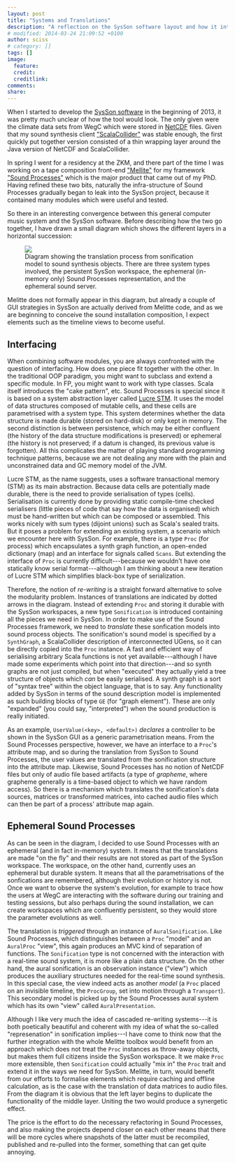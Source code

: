 ```yaml
---
layout: post
title: "Systems and Translations"
description: "A reflection on the SysSon software layout and how it interacts with the Sound Processes computer music system."
# modified: 2014-03-24 21:09:52 +0100
author: sciss
# category: []
tags: []
image:
  feature: 
  credit: 
  creditlink: 
comments:
share: 
---
```


When I started to develop the [SysSon software](https://www.github.com/iem-projects/sysson) in the beginning of 2013, it was pretty much unclear of how the tool would look. The only given were the climate data sets from WegC which were stored in [NetCDF](http://www.unidata.ucar.edu/software/netcdf/) files. Given that my sound synthesis client ["ScalaCollider"](https://www.github.com/Sciss/ScalaCollider) was stable enough, the first quickly put together version consisted of a thin wrapping layer around the Java version of NetCDF and ScalaCollider.

In spring I went for a residency at the ZKM, and there part of the time I was working on a tape composition front-end ["Mellite"](https://github.com/Sciss/Mellite) for my framework ["Sound Processes"](https://github.com/Sciss/SoundProcesses) which is the major product that came out of my PhD. Having refined these two bits, naturally the infra-structure of Sound Processes gradually began to leak into the SysSon project, because it contained many modules which were useful and tested.

So there in an interesting convergence between this general computer music system and the SysSon software. Before describing how the two go together, I have drawn a small diagram which shows the different layers in a horizontal succession:

<figure>
  <a href="{{ site.url }}/images/sysson_translation.png"><img src="{{ site.url }}/images/sysson_translation.png"></a>
    <figcaption>Diagram showing the translation process from sonification model to sound synthesis objects. There are three system types involved, the persistent SysSon workspace, the ephemeral (in-memory only) Sound Processes representation, and the ephemeral sound server.</figcaption>
</figure>

Melitte does not formally appear in this diagram, but already a couple of GUI strategies in SysSon are actually derived from Melitte code, and as we are beginning to conceive the sound installation composition, I expect elements such as the timeline views to become useful.

## Interfacing

When combining software modules, you are always confronted with the question of interfacing. How does one piece fit together with the other. In the traditional OOP paradigm, you might want to subclass and extend a specific module. In FP, you might want to work with type classes. Scala itself introduces the "cake pattern", etc. Sound Processes is special since it is based on a system abstraction layer called [Lucre STM](https://github.com/Sciss/LucreSTM). It uses the model of data structures composed of mutable cells, and these cells are parametrised with a system type. This system determines whether the data structure is made durable (stored on hard-disk) or only kept in memory. The second distinction is between persistence, which may be either confluent (the history of the data structure modifications is preserved) or ephemeral (the history is not preserved; if a datum is changed, its previous value is forgotten). All this complicates the matter of playing standard programming technique patterns, because we are not dealing any more with the plain and unconstrained data and GC memory model of the JVM. 

Lucre STM, as the name suggests, uses a software transactional memory (STM) as its main abstraction. Because data cells are potentially made durable, there is the need to provide serialisation of types (cells). Serialisation is currently done by providing static compile-time checked serialisers (little pieces of code that say how the data is organised) which must be hand-written but which can be composed or assembled. This works nicely with sum types (dijoint unions) such as Scala's sealed traits. But it poses a problem for extending an existing system, a scenario which we encounter here with SysSon. For example, there is a type `Proc` (for process) which encapsulates a synth graph function, an open-ended dictionary (map) and an interface for signals called `Scans`. But extending the interface of `Proc` is currently difficult---because we wouldn't have one statically know serial format---although I am thinking about a new iteration of Lucre STM which simplifies black-box type of serialization.

Therefore, the notion of _re-writing_ is a straight forward alternative to solve the modularity problem. Instances of translations are indicated by dotted arrows in the diagram. Instead of extending `Proc` and storing it durable with the SysSon workspaces, a new type `Sonification` is introduced containing all the pieces we need in SysSon. In order to make use of the Sound Processes framework, we need to _translate_ these sonfication models into sound process objects. The sonification's sound model is specified by a `SynthGraph`, a ScalaCollider description of interconnected UGens, so it can be directly copied into the `Proc` instance. A fast and efficient way of serialising arbitrary Scala functions is not yet available---although I have made some experiments which point into that direction---and so synth graphs are not just compiled, but when "executed" they actually yield a tree structure of objects which _can_ be easily serialised. A synth graph is a sort of "syntax tree" within the object language, that is to say. Any functionality added by SysSon in terms of the sound description model is implemented as such building blocks of type `GE` (for "graph element"). These are only "expanded" (you could say, "interpreted") when the sound production is really initiated.

As an example, `UserValue(<key>, <default>)` _declares_ a controller to be shown in the SysSon GUI as a generic parametrisation means. From the Sound Processes perspective, however, we have an interface to a `Proc`'s attribute map, and so during the translation from SysSon to Sound Processes, the user values are translated from the sonification structure into the attribute map. Likewise, Sound Processes has no notion of NetCDF files but only of audio file based artifacts (a type of _grapheme_, where grapheme generally is a time-based object to which we have random access). So there is a mechanism which translates the sonification's data sources, matrices or transformed matrices, into cached audio files which can then be part of a process' attribute map again.

## Ephemeral Sound Processes

As can be seen in the diagram, I decided to use Sound Processes with an ephemeral (and in fact in-memory) system. It means that the translations are made "on the fly" and their results are not stored as part of the SysSon workspace. The workspace, on the other hand, currently uses an ephemeral but durable system. It means that all the parametrisations of the sonfications are remembered, although their evolution or history is not. Once we want to observe the system's evolution, for example to trace how the users at WegC are interacting with the software during our training and testing sessions, but also perhaps during the sound installation, we can create workspaces which are confluently persistent, so they would store the parameter evolutions as well.

The translation is _triggered_ through an instance of `AuralSonification`. Like Sound Processes, which distinguishes between a `Proc` "model" and an `AuralProc` "view", this again produces an MVC kind of separation of functions. The `Sonification` type is not concerned with the interaction with a real-time sound system, it is more like a plain data structure. On the other hand, the aural sonification is an observation instance ("view") which produces the auxiliary structures needed for the real-time sound synthesis. In this special case, the view indeed acts as another _model_ (a `Proc` placed on an invisible timeline, the `ProcGroup`, set into motion through a `Transport`). This secondary model is picked up by the Sound Processes aural system which has its own "view" called `AuralPresentation`.

Although I like very much the idea of cascaded re-writing systems---it is both poetically beautiful and coherent with my idea of what the so-called "represenation" in sonification implies---I have come to think now that the further integration with the whole Melitte toolbox would benefit from an approach which does not treat the `Proc` instances as throw-away objects, but makes them full citizens inside the SysSon workspace. It we make `Proc` more extensible, then `Sonification` could actually "mix in" the `Proc` trait and extend it in the ways we need for SysSon. Melitte, in turn, would benefit from our efforts to formalise elements which require caching and offline calculation, as is the case with the translation of data matrices to audio files. From the diagram it is obvious that the left layer begins to duplicate the functionality of the middle layer. Uniting the two would produce a synergetic effect.

The price is the effort to do the necessary refactoring in Sound Processes, and also making the projects depend closer on each other means that there will be more cycles where snapshots of the latter must be recompiled, published and re-pulled into the former, something that can get quite annoying.

